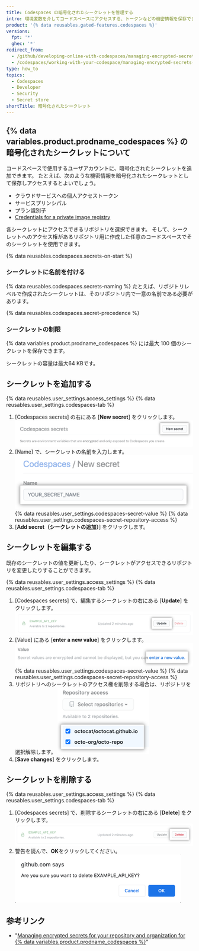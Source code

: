 ```yaml
---
title: Codespaces の暗号化されたシークレットを管理する
intro: 環境変数を介してコードスペースにアクセスする、トークンなどの機密情報を保存できます。
product: '{% data reusables.gated-features.codespaces %}'
versions:
  fpt: '*'
  ghec: '*'
redirect_from:
  - /github/developing-online-with-codespaces/managing-encrypted-secrets-for-codespaces
  - /codespaces/working-with-your-codespace/managing-encrypted-secrets-for-codespaces
type: how_to
topics:
  - Codespaces
  - Developer
  - Security
  - Secret store
shortTitle: 暗号化されたシークレット
---
```


 


## {% data variables.product.prodname_codespaces %} の暗号化されたシークレットについて

コードスペースで使用するユーザアカウントに、暗号化されたシークレットを追加できます。 たとえば、次のような機密情報を暗号化されたシークレットとして保存しアクセスするとよいでしょう。

- クラウドサービスへの個人アクセストークン
- サービスプリンシパル
- プラン識別子
- [Credentials for a private image registry](/codespaces/codespaces-reference/allowing-your-codespace-to-access-a-private-image-registry)

各シークレットにアクセスできるリポジトリを選択できます。 そして、シークレットへのアクセス権があるリポジトリ用に作成した任意のコードスペースでそのシークレットを使用できます。

{% data reusables.codespaces.secrets-on-start %}

### シークレットに名前を付ける

{% data reusables.codespaces.secrets-naming %} たとえば、リポジトリレベルで作成されたシークレットは、そのリポジトリ内で一意の名前である必要があります。

  {% data reusables.codespaces.secret-precedence %}

### シークレットの制限

{% data variables.product.prodname_codespaces %} には最大 100 個のシークレットを保存できます。

シークレットの容量は最大64 KBです。

## シークレットを追加する

{% data reusables.user_settings.access_settings %}
{% data reusables.user_settings.codespaces-tab %}
1. [Codespaces secrets] の右にある [**New secret**] をクリックします。 ![[New secret] ボタン](/assets/images/help/settings/codespaces-new-secret-button.png)
1. [Name] で、シークレットの名前を入力します。 ![[Name] テキストボックス](/assets/images/help/settings/codespaces-secret-name-field.png)
{% data reusables.user_settings.codespaces-secret-value %}
{% data reusables.user_settings.codespaces-secret-repository-access %}
1. [**Add secret（シークレットの追加）**] をクリックします。

## シークレットを編集する

既存のシークレットの値を更新したり、シークレットがアクセスできるリポジトリを変更したりすることができます。

{% data reusables.user_settings.access_settings %}
{% data reusables.user_settings.codespaces-tab %}
1. [Codespaces secrets] で、編集するシークレットの右にある [**Update**] をクリックします。 ![[Update] ボタン](/assets/images/help/settings/codespaces-secret-update-button.png)
1. [Value] にある [**enter a new value**] をクリックします。 ![[enter a new value] リンク](/assets/images/help/settings/codespaces-secret-update-value-text.png)
{% data reusables.user_settings.codespaces-secret-value %}
{% data reusables.user_settings.codespaces-secret-repository-access %}
1. リポジトリへのシークレットのアクセス権を削除する場合は、リポジトリを選択解除します。 ![リポジトリへのアクセス権を削除するチェックボックス](/assets/images/help/settings/codespaces-secret-repository-checkboxes.png)
1. [**Save changes**] をクリックします。

## シークレットを削除する

{% data reusables.user_settings.access_settings %}
{% data reusables.user_settings.codespaces-tab %}
1. [Codespaces secrets] で、削除するシークレットの右にある [**Delete**] をクリックします。 ![[Delete] ボタン](/assets/images/help/settings/codespaces-secret-delete-button.png)
1. 警告を読んで、**OK**をクリックしてください。 ![シークレットの削除の確認](/assets/images/help/settings/codespaces-secret-delete-warning.png)

## 参考リンク

- "[Managing encrypted secrets for your repository and organization for {% data variables.product.prodname_codespaces %}](/codespaces/managing-codespaces-for-your-organization/managing-encrypted-secrets-for-your-repository-and-organization-for-codespaces)"
